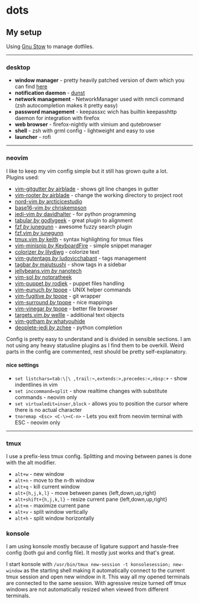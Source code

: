 # dots


## My setup

Using [Gnu Stow](https://www.gnu.org/software/stow/) to manage dotfiles.

---

### desktop

+ **window manager** - pretty heavily patched version of dwm which you can find [here](https://github.com/jiji606/dwm)  
+ **notification daemon** - [dunst](https://dunst-project.org)  
+ **network management** - NetworkManager used with nmcli command (zsh autocompletion makes it pretty easy)  
+ **password management** - keepassxc wich has builtin keepasshttp daemon for integration with firefox  
+ **web browser** - firefox-nightly with vimium and qutebrowser  
+ **shell** - zsh with grml config - lightweight and easy to use  
+ **launcher** - rofi  

---

### neovim

I like to keep my vim config simple but it still has grown quite a lot.  
Plugins used:

+ [vim-gitgutter *by* airblade](https://github.com/airblade/vim-gitgutter) - shows git line changes in gutter  
+ [vim-rooter *by* airblade](https://github.com/airblade/vim-rooter) - change the working directory to project root  
+ [nord-vim *by* arcticicestudio](https://github.com/arcticicestudio/nord-vim)  
+ [base16-vim *by* chriskempson](https://github.com/chriskempson/base16-vim)  
+ [jedi-vim *by* davidhalter](https://github.com/davidhalter/jedi-vim) - for python programming  
+ [tabular *by* godlygeek](https://github.com/godlygeek/tabular) - great plugin to alignment  
+ [fzf *by* junegunn](https://github.com/junegunn/fzf) - awesome fuzzy search plugin  
+ [fzf.vim *by* junegunn](https://github.com/junegunn/fzf.vim)  
+ [tmux.vim *by* keith](https://github.com/keith/tmux.vim) - syntax highlighting for tmux files  
+ [vim-minisnip *by* KeyboardFire](https://github.com/KeyboardFire/vim-minisnip) - simple snippet manager  
+ [colorizer *by* lilydjwg](https://github.com/lilydjwg/colorizer) - colorize text  
+ [vim-gutentags *by* ludovicchabant](https://github.com/ludovicchabant/vim-gutentags) - tags management  
+ [tagbar *by* majutsushi](https://github.com/majutsushi/tagbar) - show tags in a sidebar  
+ [jellybeans.vim *by* nanotech](https://github.com/nanotech/jellybeans.vim)  
+ [vim-sol *by* notpratheek](https://github.com/notpratheek/vim-sol)  
+ [vim-puppet *by* rodjek](https://github.com/rodjek/vim-puppet) - puppet files handling  
+ [vim-eunuch *by* tpope](https://github.com/tpope/vim-eunuch) - UNIX helper commands  
+ [vim-fugitive *by* tpope](https://github.com/tpope/vim-fugitive) - git wrapper  
+ [vim-surround *by* tpope](https://github.com/tpope/vim-surround) - nice mappings  
+ [vim-vinegar *by* tpope](https://github.com/tpope/vim-vinegar) - better file browser  
+ [targets.vim *by* wellle](https://github.com/wellle/targets.vim) - additional text objects  
+ [vim-gotham *by* whatyouhide](https://github.com/whatyouhide/vim-gotham)  
+ [deoplete-jedi *by* zchee](https://github.com/zchee/deoplete-jedi) - python completion  

Config is pretty easy to understand and is divided in sensible sections.
I am not using any heavy statusline plugins as I find them to be overkill.
Weird parts in the config are commented, rest should be pretty self-explanatory.

#### nice settings

+ `set listchars=tab:\│\ ,trail:¬,extends:>,precedes:<,nbsp:+` - show indentlines in vim  
+ `set inccommand=split` - show realtime changes with substitute commands - neovim only  
+ `set virtualedit=inser,block` - allows you to position the cursor where there is no actual character  
+ `tnoremap <Esc> <C-\><C-n>` - Lets you exit from neovim terminal with ESC - neovim only  

---

### tmux

I use a prefix-less tmux config.
Splitting and moving between panes is done with the alt modifier.

+ `alt+w` - new window  
+ `alt+n` - move to the n-th window  
+ `alt+q` - kill current window  
+ `alt+{h,j,k,l}` - move between panes {left,down,up,right}  
+ `alt+shift+{h,j,k,l}` - resize current pane {left,down,up,right}  
+ `alt+m` - maximize current pane  
+ `alt+v` - split window vertically  
+ `alt+h` - split window horizontally  

### konsole

I am using konsole mostly because of ligature support and hassle-free config (both gui and config file).
It mostly just works and that's great.

I start konsole with `/usr/bin/tmux new-session -t konsolesession; new-window` as the starting shell making it automatically connect to the current tmux session and open new window in it.
This way all my opened terminals are connected to the same session.
With agressive resize turned off tmux windows are not automatically resized when viewed from different terminals.
